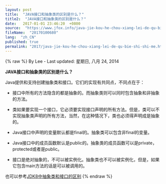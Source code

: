 ```yaml
---
layout: post
title:  "JAVA接口和抽象类的区别是什么？"
title2:  "JAVA接口和抽象类的区别是什么？"
date:   2017-01-01 23:46:20  +0800
source:  "https://www.jfox.info/java-jie-kou-he-chou-xiang-lei-de-qu-bie-shi-shi-me.html"
fileName:  "20170100680"
lang:  "zh_CN"
published: true
permalink: "2017/java-jie-kou-he-chou-xiang-lei-de-qu-bie-shi-shi-me.html"
---
```

{% raw %}
By Lee - Last updated: 星期日, 八月 24, 2014

**JAVA接口和抽象类的区别是什么？**

Java提供和支持创建抽象类和接口。它们的实现有共同点，不同点在于：

- 接口中所有的方法隐含的都是抽象的。而抽象类则可以同时包含抽象和非抽象的方法。

- 类如果要实现一个接口，它必须要实现接口声明的所有方法。但是，类可以不实现抽象类声明的所有方法，当然，在这种情况下，类也必须得声明成是抽象的。 

- Java接口中声明的变量默认都是final的。抽象类可以包含非final的变量。

- Java接口中的成员函数默认是public的。抽象类的成员函数可以是private，protected或者是public。

- 接口是绝对抽象的，不可以被实例化。抽象类也不可以被实例化，但是，如果它包含main方法的话是可以被调用的。

也可以参考[JDK8中抽象类和接口的区别](https://www.jfox.info/go.php?url=http://www.jfox.info/url.php?_src=&amp;isencode=1&amp;content=dGltZT0xNDA4ODgzMTYzNjI0JnVybD1odHRwJTNBJTJGJTJGd3d3LmphdmFjb2RlZ2Vla3MuY29tJTJGMjAxNCUyRjA0JTJGYWJzdHJhY3QtY2xhc3MtdmVyc3VzLWludGVyZmFjZS1pbi10aGUtamRrLTgtZXJhLmh0bWw=)
{% endraw %}
